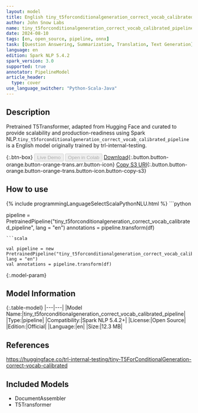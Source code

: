 ```yaml
---
layout: model
title: English tiny_t5forconditionalgeneration_correct_vocab_calibrated_pipeline pipeline T5Transformer from trl-internal-testing
author: John Snow Labs
name: tiny_t5forconditionalgeneration_correct_vocab_calibrated_pipeline
date: 2024-08-10
tags: [en, open_source, pipeline, onnx]
task: [Question Answering, Summarization, Translation, Text Generation]
language: en
edition: Spark NLP 5.4.2
spark_version: 3.0
supported: true
annotator: PipelineModel
article_header:
  type: cover
use_language_switcher: "Python-Scala-Java"
---
```


## Description

Pretrained T5Transformer, adapted from Hugging Face and curated to provide scalability and production-readiness using Spark NLP.`tiny_t5forconditionalgeneration_correct_vocab_calibrated_pipeline` is a English model originally trained by trl-internal-testing.

{:.btn-box}
<button class="button button-orange" disabled>Live Demo</button>
<button class="button button-orange" disabled>Open in Colab</button>
[Download](https://s3.amazonaws.com/auxdata.johnsnowlabs.com/public/models/tiny_t5forconditionalgeneration_correct_vocab_calibrated_pipeline_en_5.4.2_3.0_1723332788412.zip){:.button.button-orange.button-orange-trans.arr.button-icon}
[Copy S3 URI](s3://auxdata.johnsnowlabs.com/public/models/tiny_t5forconditionalgeneration_correct_vocab_calibrated_pipeline_en_5.4.2_3.0_1723332788412.zip){:.button.button-orange.button-orange-trans.button-icon.button-copy-s3}

## How to use



<div class="tabs-box" markdown="1">
{% include programmingLanguageSelectScalaPythonNLU.html %}
```python

pipeline = PretrainedPipeline("tiny_t5forconditionalgeneration_correct_vocab_calibrated_pipeline", lang = "en")
annotations =  pipeline.transform(df)   

```
```scala

val pipeline = new PretrainedPipeline("tiny_t5forconditionalgeneration_correct_vocab_calibrated_pipeline", lang = "en")
val annotations = pipeline.transform(df)

```
</div>

{:.model-param}
## Model Information

{:.table-model}
|---|---|
|Model Name:|tiny_t5forconditionalgeneration_correct_vocab_calibrated_pipeline|
|Type:|pipeline|
|Compatibility:|Spark NLP 5.4.2+|
|License:|Open Source|
|Edition:|Official|
|Language:|en|
|Size:|12.3 MB|

## References

https://huggingface.co/trl-internal-testing/tiny-T5ForConditionalGeneration-correct-vocab-calibrated

## Included Models

- DocumentAssembler
- T5Transformer